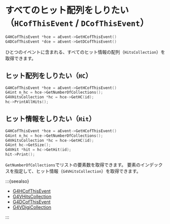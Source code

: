# すべてのヒット配列をしりたい（``HCofThisEvent`` / ``DCofThisEvent``）

```cpp
G4HCofThisEvent *hce = aEvent->GetHCofThisEvent()
G4DCofThisEvent *dce = aEvent->GetDCofThisEvent()
```

ひとつのイベントに含まれる、すべてのヒット情報の配列（``HitsCollection``）を取得できます。

## ヒット配列をしりたい（``HC``）

```cpp
G4HCofThisEvent *hce = aEvent->GetHCofThisEvent()
G4int n_hc = hce->GetNumberOfCollections();
G4VHitsCollection *hc = hce->GetHC(id);
hc->PrintAllHits();
```

## ヒット情報をしりたい（``Hit``）

```cpp
G4HCofThisEvent *hce = aEvent->GetHCofThisEvent()
G4int n_hc = hce->GetNumberOfCollections();
G4VHitsCollection *hc = hce->GetHC(id);
G4int hc->GetSize();
G4VHit *hit = hc->GetHit(id);
hit->Print();
```

``GetNumberOfCollections``でリストの要素数を取得できます。
要素のインデックスを指定して、ヒット情報（``G4VHitsCollection``）を取得できます。

:::{seealso}

- [G4HCofThisEvent](https://geant4.kek.jp/Reference/11.2.0/classG4HCofThisEvent.html)
- [G4VHitsCollection](https://geant4.kek.jp/Reference/11.2.0/classG4VHitsCollection.html)
- [G4DCofThisEvent](https://geant4.kek.jp/Reference/11.2.0/classG4DCofThisEvent.html)
- [G4VDigiCollection](https://geant4.kek.jp/Reference/11.2.0/classG4VDigiCollection.html)

:::
